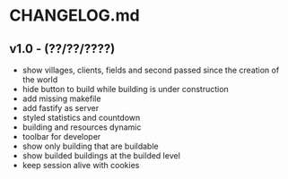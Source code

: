 # CHANGELOG.md

## v1.0 - (??/??/????)

 - show villages, clients, fields and second passed since the creation of the world
 - hide button to build while building is under construction
 - add missing makefile
 - add fastify as server
 - styled statistics and countdown
 - building and resources dynamic
 - toolbar for developer
 - show only building that are buildable
 - show builded buildings at the builded level
 - keep session alive with cookies

